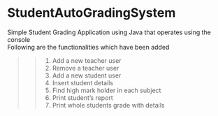 # StudentAutoGradingSystem
Simple Student Grading Application using Java that operates using the console\
Following are the functionalities which have been added
 >>   1) Add a new teacher user
 >>   2) Remove a teacher user
 >>   3) Add a new student user
 >>   4) Insert student details
 >>   5) Find high mark holder in each subject
 >>   6) Print student’s report
 >>   7) Print whole students grade with details

